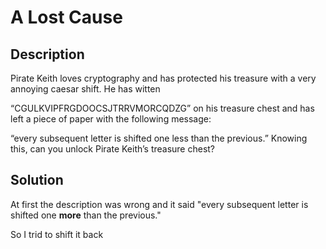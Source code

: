 # A Lost Cause

## Description

Pirate Keith loves cryptography and has protected his treasure with a very annoying caesar shift. He has witten 

“CGULKVIPFRGDOOCSJTRRVMORCQDZG” on his treasure chest and has left a piece of paper with the following message: 

“every subsequent letter is shifted one less than the previous.” Knowing this, can you unlock Pirate Keith’s treasure chest?

## Solution

At first the description was wrong and it said "every subsequent letter is shifted one __more__ than the previous."

So I trid to shift it back 
